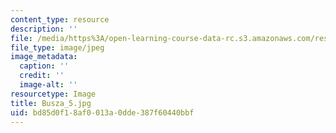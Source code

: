 ```yaml
---
content_type: resource
description: ''
file: /media/https%3A/open-learning-course-data-rc.s3.amazonaws.com/res-8-005-vibrations-and-waves-problem-solving-fall-2012/bd85d0f18af0013a0dde387f60440bbf_Busza_5.jpg
file_type: image/jpeg
image_metadata:
  caption: ''
  credit: ''
  image-alt: ''
resourcetype: Image
title: Busza_5.jpg
uid: bd85d0f1-8af0-013a-0dde-387f60440bbf
---
```

